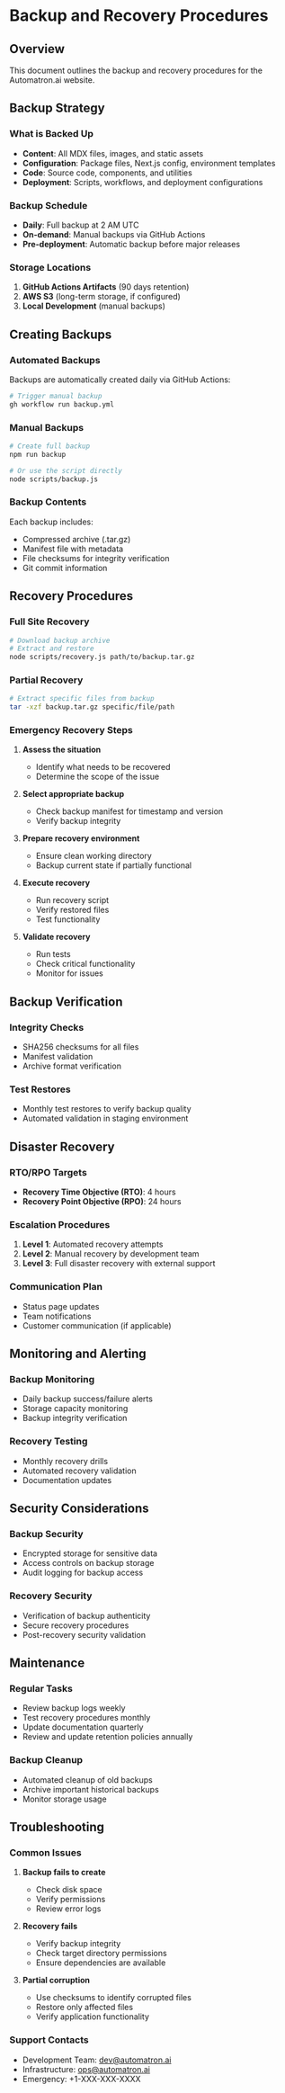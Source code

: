 # Backup and Recovery Procedures

## Overview
This document outlines the backup and recovery procedures for the Automatron.ai website.

## Backup Strategy

### What is Backed Up
- **Content**: All MDX files, images, and static assets
- **Configuration**: Package files, Next.js config, environment templates
- **Code**: Source code, components, and utilities
- **Deployment**: Scripts, workflows, and deployment configurations

### Backup Schedule
- **Daily**: Full backup at 2 AM UTC
- **On-demand**: Manual backups via GitHub Actions
- **Pre-deployment**: Automatic backup before major releases

### Storage Locations
1. **GitHub Actions Artifacts** (90 days retention)
2. **AWS S3** (long-term storage, if configured)
3. **Local Development** (manual backups)

## Creating Backups

### Automated Backups
Backups are automatically created daily via GitHub Actions:
```bash
# Trigger manual backup
gh workflow run backup.yml
```

### Manual Backups
```bash
# Create full backup
npm run backup

# Or use the script directly
node scripts/backup.js
```

### Backup Contents
Each backup includes:
- Compressed archive (.tar.gz)
- Manifest file with metadata
- File checksums for integrity verification
- Git commit information

## Recovery Procedures

### Full Site Recovery
```bash
# Download backup archive
# Extract and restore
node scripts/recovery.js path/to/backup.tar.gz
```

### Partial Recovery
```bash
# Extract specific files from backup
tar -xzf backup.tar.gz specific/file/path
```

### Emergency Recovery Steps
1. **Assess the situation**
   - Identify what needs to be recovered
   - Determine the scope of the issue

2. **Select appropriate backup**
   - Check backup manifest for timestamp and version
   - Verify backup integrity

3. **Prepare recovery environment**
   - Ensure clean working directory
   - Backup current state if partially functional

4. **Execute recovery**
   - Run recovery script
   - Verify restored files
   - Test functionality

5. **Validate recovery**
   - Run tests
   - Check critical functionality
   - Monitor for issues

## Backup Verification

### Integrity Checks
- SHA256 checksums for all files
- Manifest validation
- Archive format verification

### Test Restores
- Monthly test restores to verify backup quality
- Automated validation in staging environment

## Disaster Recovery

### RTO/RPO Targets
- **Recovery Time Objective (RTO)**: 4 hours
- **Recovery Point Objective (RPO)**: 24 hours

### Escalation Procedures
1. **Level 1**: Automated recovery attempts
2. **Level 2**: Manual recovery by development team
3. **Level 3**: Full disaster recovery with external support

### Communication Plan
- Status page updates
- Team notifications
- Customer communication (if applicable)

## Monitoring and Alerting

### Backup Monitoring
- Daily backup success/failure alerts
- Storage capacity monitoring
- Backup integrity verification

### Recovery Testing
- Monthly recovery drills
- Automated recovery validation
- Documentation updates

## Security Considerations

### Backup Security
- Encrypted storage for sensitive data
- Access controls on backup storage
- Audit logging for backup access

### Recovery Security
- Verification of backup authenticity
- Secure recovery procedures
- Post-recovery security validation

## Maintenance

### Regular Tasks
- Review backup logs weekly
- Test recovery procedures monthly
- Update documentation quarterly
- Review and update retention policies annually

### Backup Cleanup
- Automated cleanup of old backups
- Archive important historical backups
- Monitor storage usage

## Troubleshooting

### Common Issues
1. **Backup fails to create**
   - Check disk space
   - Verify permissions
   - Review error logs

2. **Recovery fails**
   - Verify backup integrity
   - Check target directory permissions
   - Ensure dependencies are available

3. **Partial corruption**
   - Use checksums to identify corrupted files
   - Restore only affected files
   - Verify application functionality

### Support Contacts
- Development Team: dev@automatron.ai
- Infrastructure: ops@automatron.ai
- Emergency: +1-XXX-XXX-XXXX